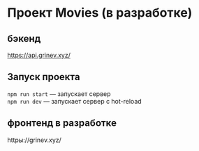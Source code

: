 # Проект Movies (в разработке)

## бэкенд

https://api.grinev.xyz/
  
## Запуск проекта

`npm run start` — запускает сервер   
`npm run dev` — запускает сервер с hot-reload

## фронтенд в разработке

httpы://grinev.xyz/


